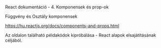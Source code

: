 React dokumentáció - 4. Komponensek és prop-ok

Függvény és Osztály komponensek

https://hu.reactjs.org/docs/components-and-props.html

Az oldalon található példakódok kipróbálása - React alapok elsajátításának céljából.